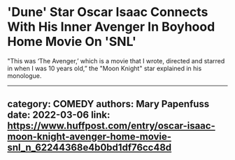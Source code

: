 # 'Dune' Star Oscar Isaac Connects With His Inner Avenger In Boyhood Home Movie On 'SNL'

"This was ‘The Avenger,’ which is a movie that I wrote, directed and starred in when I was 10 years old,” the "Moon Knight" star explained in his monologue.

---
category: COMEDY
authors: Mary Papenfuss
date: 2022-03-06
link: https://www.huffpost.com/entry/oscar-isaac-moon-knight-avenger-home-movie-snl_n_62244368e4b0bd1df76cc48d
---
